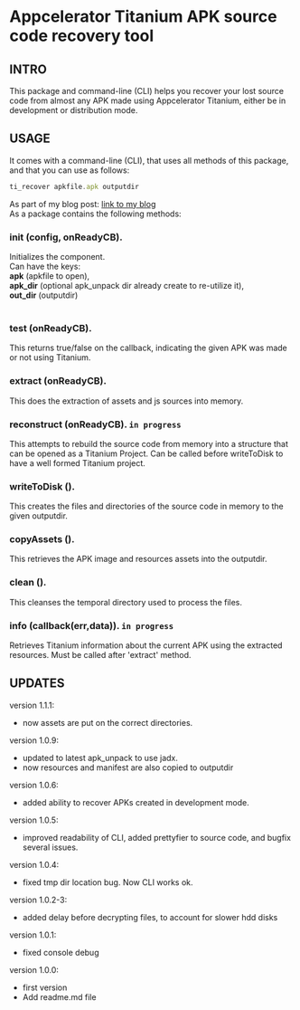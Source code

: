 Appcelerator Titanium APK source code recovery tool
==============================
## INTRO

This package and command-line (CLI) helps you recover your lost source code from almost any APK made using Appcelerator Titanium, either be in development or distribution mode. 

## USAGE
It comes with a command-line (CLI), that uses all methods of this package, and that you can use as follows:  

```javascript
ti_recover apkfile.apk outputdir
```

As part of my blog post: <a href="https://pabloschaffner.cl/2017/02/01/how-recoverable-is-an-apk-source-code-made-with-titanium/">link to my blog</a><br/>
As a package contains the following methods:

### init (config, onReadyCB).  
Initializes the component.<br/>
Can have the keys:<br/>
**apk** (apkfile to open),<br/>
**apk_dir** (optional apk_unpack dir already create to re-utilize it),<br/>
**out_dir** (outputdir)<br/><br/>

### test (onReadyCB).  
This returns true/false on the callback, indicating the given APK was made or not using Titanium.  

### extract (onReadyCB).  
This does the extraction of assets and js sources into memory.  

### reconstruct (onReadyCB).  `in progress`
This attempts to rebuild the source code from memory into a structure that can be opened as a Titanium Project. 
Can be called before writeToDisk to have a well formed Titanium project.  

### writeToDisk ().
This creates the files and directories of the source code in memory to the given outputdir. 

### copyAssets ().
This retrieves the APK image and resources assets into the outputdir.

### clean ().
This cleanses the temporal directory used to process the files.  

### info (callback(err,data)).  `in progress`
Retrieves Titanium information about the current APK using the extracted resources. Must be called after 'extract' method.  


## UPDATES

version 1.1.1:
- now assets are put on the correct directories.

version 1.0.9:
- updated to latest apk_unpack to use jadx.
- now resources and manifest are also copied to outputdir

version 1.0.6:
- added ability to recover APKs created in development mode.

version 1.0.5:
- improved readability of CLI, added prettyfier to source code, and bugfix several issues.

version 1.0.4:
- fixed tmp dir location bug. Now CLI works ok.

version 1.0.2-3: 
- added delay before decrypting files, to account for slower hdd disks

version 1.0.1: 
- fixed console debug

version 1.0.0: 
- first version
- Add readme.md file